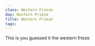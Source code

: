 ```yaml
---
class: Western Frieze
day: Western Frieze
title: Western Frieze
tags: 
---
```


This is you guessed it the western frieze
